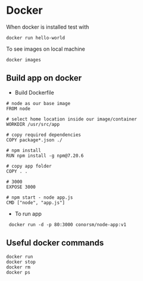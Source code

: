 # Docker
When docker is installed test with 
```
docker run hello-world
```
To see images on local machine
```
docker images
```
## Build app on docker

- Build Dockerfile
```
# node as our base image
FROM node

# select home location inside our image/container
WORKDIR /usr/src/app

# copy required dependencies
COPY package*.json ./

# npm install
RUN npm install -g npm@7.20.6

# copy app folder
COPY . .

# 3000
EXPOSE 3000

# npm start - node app.js
CMD ["node", "app.js"]
```

- To run app
```
 docker run -d -p 80:3000 conorsm/node-app:v1
```
## Useful docker commands
```
docker run
docker stop
docker rm
docker ps
```